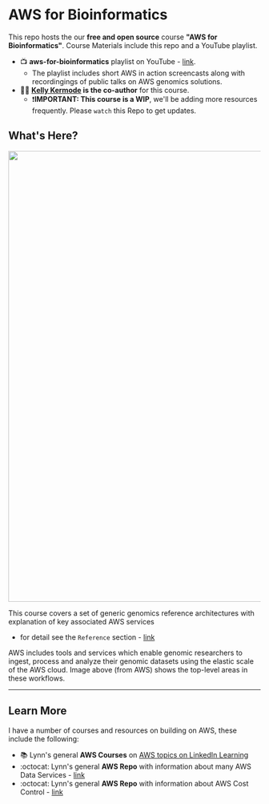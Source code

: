 # AWS for Bioinformatics

This repo hosts the our **free and open source** course **"AWS for Bioinformatics"**.  Course Materials include this repo and a YouTube playlist. 
- 📺 **aws-for-bioinformatics** playlist on YouTube - [link](https://www.youtube.com/playlist?list=PL4Q4HssKcxYt48KtjpILjwTT-6s-zziDj). 
  - The playlist includes short AWS in action screencasts along with recordingings of public talks on AWS genomics solutions.
- 👩‍💻 **[Kelly Kermode](https://github.com/kellykermode) is the co-author** for this course. 
  - ❗**IMPORTANT: This course is a WIP**, we'll be adding more resources frequently.  Please `watch` this Repo to get updates.

## What's Here?

<img src="https://github.com/lynnlangit/aws-for-bioinformatics/blob/main/7_REF_Info/images/aws-genomics.png" width=900>

This course covers a set of generic genomics reference architectures with explanation of key associated AWS services 
  - for detail see the `Reference` section - [link](https://github.com/lynnlangit/aws-for-bioinformatics/tree/main/7_REF_Info)

AWS includes tools and services which enable genomic researchers to ingest, process and analyze their genomic datasets using the elastic scale of the AWS cloud. Image above (from AWS) shows the top-level areas in these workflows.

---

## Learn More

I have a number of courses and resources on building on AWS, these include the following:  
- 📚 Lynn's general **AWS Courses** on [AWS topics on LinkedIn Learning](https://www.linkedin.com/learning/instructors/lynn-langit)
- :octocat: Lynn's general **AWS Repo** with information about many AWS Data Services - [link](https://github.com/lynnlangit/Hello-AWS-Data-Services)
- :octocat: Lynn's general **AWS Repo** with information about AWS Cost Control - [link](https://github.com/lynnlangit/aws-cost-control)



